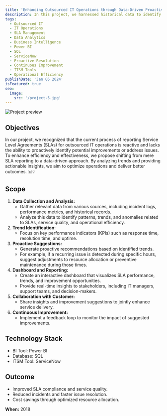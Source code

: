 ```yaml
---
title: 'Enhancing Outsourced IT Operations through Data-Driven Proactivity'
description: In this project, we harnessed historical data to identify patterns and proactively optimize efficiency, reduce downtime, and enhance overall service quality in outsourced IT operations. 🚀
tags:
  - Outsourced IT
  - IT Operations
  - SLA Management
  - Data Analytics
  - Business Intelligence
  - Power BI
  - SQL
  - ServiceNow
  - Proactive Resolution
  - Continuous Improvement
  - ITSM Tools
  - Operational Efficiency
publishDate: 'Jan 05 2024'
isFeatured: true
seo:
  image:
    src: '/project-5.jpg'
---
```


![Project preview](/project-5.jpg)

## Objectives

In our project, we recognized that the current process of reporting Service Level Agreements (SLAs) for outsourced IT operations is reactive and lacks the ability to proactively identify potential improvements or address issues. To enhance efficiency and effectiveness, we propose shifting from mere SLA reporting to a data-driven approach. By analyzing trends and providing actionable insights, we aim to optimize operations and deliver better outcomes. 📊💡

## Scope

1. **Data Collection and Analysis:**
   - Gather relevant data from various sources, including incident logs, performance metrics, and historical records.
   - Analyze this data to identify patterns, trends, and anomalies related to SLAs, service quality, and operational efficiency.
2. **Trend Identification:**
   - Focus on key performance indicators (KPIs) such as response time, resolution time, and uptime.
3. **Proactive Suggestions:**
   - Generate proactive recommendations based on identified trends.
   - For example, if a recurring issue is detected during specific hours, suggest adjustments to resource allocation or preventive maintenance during those times.
4. **Dashboard and Reporting:**
   - Create an interactive dashboard that visualizes SLA performance, trends, and improvement opportunities.
   - Provide real-time insights to stakeholders, including IT managers, support teams, and decision-makers.
5. **Collaboration with Customer:**
   - Share insights and improvement suggestions to jointly enhance service delivery.
6. **Continuous Improvement:**
   - Implement a feedback loop to monitor the impact of suggested improvements.

## Technology Stack

- BI Tool: Power BI
- Database: SQL
- ITSM Tool: ServiceNow

## Outcome

- Improved SLA compliance and service quality.
- Reduced incidents and faster issue resolution.
- Cost savings through optimized resource allocation.

**When:**
2018
